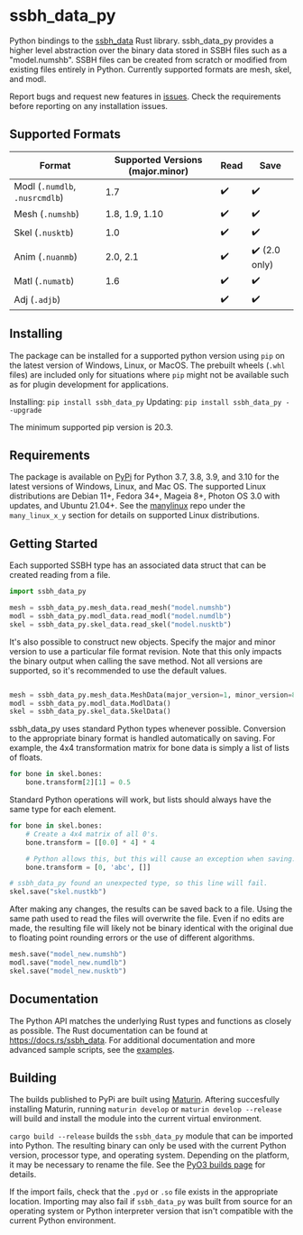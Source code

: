 # ssbh_data_py
Python bindings to the [ssbh_data](https://github.com/ultimate-research/ssbh_lib) Rust library. ssbh_data_py provides a higher level abstraction over 
the binary data stored in SSBH files such as a "model.numshb". SSBH files can be created from scratch or modified from existing files entirely in Python. Currently supported formats are mesh, skel, and modl. 

Report bugs and request new features in [issues](https://github.com/ScanMountGoat/ssbh_data_py/issues). Check the requirements before reporting on any installation issues.

## Supported Formats
| Format | Supported Versions (major.minor) | Read | Save |
| --- | --- | --- | --- |
| Modl (`.numdlb`, `.nusrcmdlb`) | 1.7 | :heavy_check_mark: | :heavy_check_mark: |
| Mesh (`.numshb`) | 1.8, 1.9, 1.10 | :heavy_check_mark: | :heavy_check_mark: |
| Skel (`.nusktb`) | 1.0 | :heavy_check_mark: | :heavy_check_mark: |
| Anim (`.nuanmb`) | 2.0, 2.1 | :heavy_check_mark: | :heavy_check_mark: (2.0 only) |
| Matl (`.numatb`) | 1.6 | :heavy_check_mark: | :heavy_check_mark: |
| Adj (`.adjb`) |  | :heavy_check_mark: | :heavy_check_mark: |

## Installing
The package can be installed for a supported python version using `pip` on the latest version of Windows, Linux, or MacOS. The prebuilt wheels (`.whl` files) are included only for situations where `pip` might not be available such as for plugin development for applications. 

Installing: `pip install ssbh_data_py`
Updating: `pip install ssbh_data_py --upgrade`

The minimum supported pip version is 20.3. 

## Requirements
The package is available on [PyPi](https://pypi.org/project/ssbh_data_py/) for Python 3.7, 3.8, 3.9, and 3.10 for the latest versions of Windows, Linux, and Mac OS. The supported Linux distributions are Debian 11+, Fedora 34+, Mageia 8+, Photon OS 3.0 with updates, and Ubuntu 21.04+. See the [manylinux](https://github.com/pypa/manylinux) repo under the `many_linux_x_y` section for details on supported Linux distributions.

## Getting Started
Each supported SSBH type has an associated data struct that can be created reading from a file.
```python
import ssbh_data_py

mesh = ssbh_data_py.mesh_data.read_mesh("model.numshb")
modl = ssbh_data_py.modl_data.read_modl("model.numdlb")
skel = ssbh_data_py.skel_data.read_skel("model.nusktb")
```

It's also possible to construct new objects. Specify the major and minor version to use a particular file format revision. Note that this only impacts the binary output when calling the save method. Not all versions are supported, so it's recommended to use the default values.  
```python

mesh = ssbh_data_py.mesh_data.MeshData(major_version=1, minor_version=8)
modl = ssbh_data_py.modl_data.ModlData()
skel = ssbh_data_py.skel_data.SkelData()
```

ssbh_data_py uses standard Python types whenever possible. Conversion to the appropriate binary format is handled automatically on saving. For example, the 4x4 transformation matrix for bone data is simply a list of lists of floats. 
```python
for bone in skel.bones:
    bone.transform[2][1] = 0.5
```
Standard Python operations will work, but lists should always have the same type for each element.  
```python
for bone in skel.bones:
    # Create a 4x4 matrix of all 0's.
    bone.transform = [[0.0] * 4] * 4

    # Python allows this, but this will cause an exception when saving.
    bone.transform = [0, 'abc', []]

# ssbh_data_py found an unexpected type, so this line will fail.
skel.save("skel.nustkb")
```

After making any changes, the results can be saved back to a file. Using the same path used to read the files will overwrite the file. Even if no edits are made, the resulting file will likely not be binary identical with the original due to floating point rounding errors or the use of different algorithms.
```python
mesh.save("model_new.numshb")
modl.save("model_new.numdlb")
skel.save("model_new.nusktb")
```

## Documentation
The Python API matches the underlying Rust types and functions as closely as possible. The Rust documentation can be found at https://docs.rs/ssbh_data. For additional documentation and more advanced sample scripts, see the [examples](https://github.com/ScanMountGoat/ssbh_data_py/tree/main/examples).

## Building
The builds published to PyPi are built using [Maturin](https://github.com/PyO3/maturin). Aftering succesfully installing Maturin, running `maturin develop` or `maturin develop --release` will build and install the module into the current virtual environment. 

`cargo build --release` builds the `ssbh_data_py` module that can be imported into Python. The resulting binary can only be used with the current Python version, processor type, and operating system. Depending on the platform, it may be necessary to rename the file. See the [PyO3 builds page](https://pyo3.rs/v0.14.2/building_and_distribution.html#manual-builds) for details.

If the import fails, check that the `.pyd` or `.so` file exists in the appropriate location. Importing may also fail if `ssbh_data_py` was built from source for an operating system or 
Python interpreter version that isn't compatible with the current Python environment.
